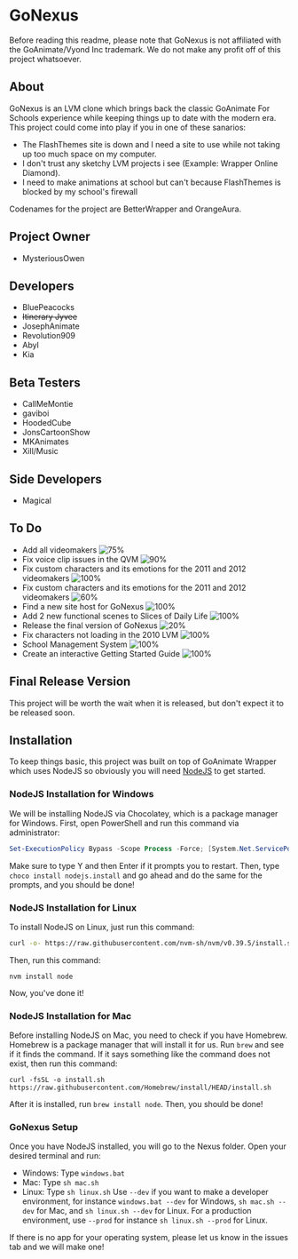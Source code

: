 # GoNexus
Before reading this readme, please note that GoNexus is not affiliated with the GoAnimate/Vyond Inc trademark. We do not make any profit off of this project whatsoever.
## About
GoNexus is an LVM clone which brings back the classic GoAnimate For Schools experience while keeping things up to date with the modern era. This project could come into play if you in one of these sanarios:
* The FlashThemes site is down and I need a site to use while not taking up too much space on my computer.
* I don't trust any sketchy LVM projects i see (Example: Wrapper Online Diamond).
* I need to make animations at school but can't because FlashThemes is blocked by my school's firewall

Codenames for the project are BetterWrapper and OrangeAura.

## Project Owner
* MysteriousOwen

## Developers
* BluePeacocks
* ~~Itinerary Jyvee~~
* JosephAnimate
* Revolution909
* Abyl
* Kia

## Beta Testers
* CallMeMontie
* gaviboi
* HoodedCube
* JonsCartoonShow
* MKAnimates
* Xill/Music

## Side Developers
* Magical
  
## To Do
* Add all videomakers ![75%](https://us-central1-progress-markdown.cloudfunctions.net/progress/75)
* Fix voice clip issues in the QVM ![90%](https://us-central1-progress-markdown.cloudfunctions.net/progress/90)
* Fix custom characters and its emotions for the 2011 and 2012 videomakers ![100%](https://us-central1-progress-markdown.cloudfunctions.net/progress/100)
* Fix custom characters and its emotions for the 2011 and 2012 videomakers ![60%](https://us-central1-progress-markdown.cloudfunctions.net/progress/60)
* Find a new site host for GoNexus ![100%](https://us-central1-progress-markdown.cloudfunctions.net/progress/100)
* Add 2 new functional scenes to Slices of Daily Life ![100%](https://us-central1-progress-markdown.cloudfunctions.net/progress/100)
* Release the final version of GoNexus ![20%](https://us-central1-progress-markdown.cloudfunctions.net/progress/20)
* Fix characters not loading in the 2010 LVM ![100%](https://us-central1-progress-markdown.cloudfunctions.net/progress/100)
* School Management System ![100%](https://us-central1-progress-markdown.cloudfunctions.net/progress/100)
* Create an interactive Getting Started Guide ![100%](https://us-central1-progress-markdown.cloudfunctions.net/progress/100)

## Final Release Version
This project will be worth the wait when it is released, but don't expect it to be released soon.

## Installation

To keep things basic, this project was built on top of GoAnimate Wrapper which uses NodeJS so obviously you will need [NodeJS](https://nodejs.org/) to get started.

### NodeJS Installation for Windows

We will be installing NodeJS via Chocolatey, which is a package manager for Windows. First, open PowerShell and run this command via administrator:
```PowerShell
Set-ExecutionPolicy Bypass -Scope Process -Force; [System.Net.ServicePointManager]::SecurityProtocol = [System.Net.ServicePointManager]::SecurityProtocol -bor 3072; iex ((New-Object System.Net.WebClient).DownloadString('https://community.chocolatey.org/install.ps1'))
```
Make sure to type Y and then Enter if it prompts you to restart.
Then, type `choco install nodejs.install` and go ahead and do the same for the prompts, and you should be done!

### NodeJS Installation for Linux

To install NodeJS on Linux, just run this command:
```sh
curl -o- https://raw.githubusercontent.com/nvm-sh/nvm/v0.39.5/install.sh | bash
```
Then, run this command:
```
nvm install node
```
Now, you've done it!

### NodeJS Installation for Mac
Before installing NodeJS on Mac, you need to check if you have Homebrew. Homebrew is a package manager that will install it for us.
Run `brew` and see if it finds the command. If it says something like the command does not exist, then run this command:
```
curl -fsSL -o install.sh https://raw.githubusercontent.com/Homebrew/install/HEAD/install.sh
```
After it is installed, run `brew install node`. Then, you should be done!

### GoNexus Setup

Once you have NodeJS installed, you will go to the Nexus folder. Open your desired terminal and run:

* Windows: Type `windows.bat`
* Mac: Type `sh mac.sh`
* Linux: Type `sh linux.sh`
  Use `--dev` if you want to make a developer environment, for instance `windows.bat --dev` for Windows, `sh mac.sh --dev` for Mac, and `sh linux.sh --dev` for Linux.
For a production environment, use `--prod` for instance `sh linux.sh --prod` for Linux.

If there is no app for your operating system, please let us know in the issues tab and we will make one!
